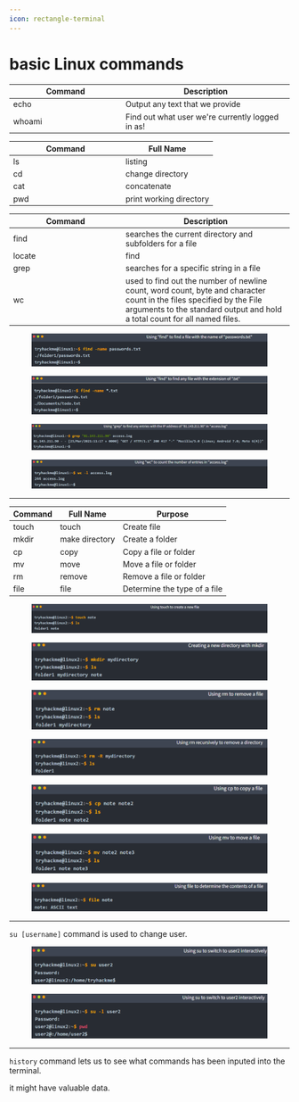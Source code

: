 ```yaml
---
icon: rectangle-terminal
---
```


# basic Linux commands

<table><thead><tr><th width="188">Command</th><th>Description</th></tr></thead><tbody><tr><td>echo</td><td>Output any text that we provide<br></td></tr><tr><td>whoami</td><td>Find out what user we're currently logged in as!</td></tr></tbody></table>

<table><thead><tr><th width="188">Command</th><th>Full Name</th></tr></thead><tbody><tr><td>ls</td><td>listing</td></tr><tr><td>cd</td><td>change directory</td></tr><tr><td>cat</td><td>concatenate</td></tr><tr><td>pwd</td><td>print working directory</td></tr></tbody></table>

<table><thead><tr><th width="188">Command</th><th>Description</th></tr></thead><tbody><tr><td>find</td><td>searches the current directory and subfolders for a file</td></tr><tr><td>locate</td><td>find</td></tr><tr><td>grep</td><td>searches for a specific string in a file</td></tr><tr><td>wc</td><td>used to find out the number of newline count, word count, byte and character count in the files specified by the File arguments to the standard output and hold a total count for all named files.</td></tr></tbody></table>

<figure><img src="../.gitbook/assets/image (21).png" alt=""><figcaption></figcaption></figure>

<figure><img src="../.gitbook/assets/image (23).png" alt=""><figcaption></figcaption></figure>

<figure><img src="../.gitbook/assets/image (24).png" alt=""><figcaption></figcaption></figure>

<figure><img src="../.gitbook/assets/image (25).png" alt=""><figcaption></figcaption></figure>

***

| Command | Full Name      | Purpose                      |
| ------- | -------------- | ---------------------------- |
| touch   | touch          | Create file                  |
| mkdir   | make directory | Create a folder              |
| cp      | copy           | Copy a file or folder        |
| mv      | move           | Move a file or folder        |
| rm      | remove         | Remove a file or folder      |
| file    | file           | Determine the type of a file |

<figure><img src="../.gitbook/assets/image (26).png" alt=""><figcaption></figcaption></figure>

<figure><img src="../.gitbook/assets/image (27).png" alt=""><figcaption></figcaption></figure>

<figure><img src="../.gitbook/assets/image (28).png" alt=""><figcaption></figcaption></figure>

<figure><img src="../.gitbook/assets/image (29).png" alt=""><figcaption></figcaption></figure>

<figure><img src="../.gitbook/assets/image (30).png" alt=""><figcaption></figcaption></figure>

<figure><img src="../.gitbook/assets/image (31).png" alt=""><figcaption></figcaption></figure>

<figure><img src="../.gitbook/assets/image (32).png" alt=""><figcaption></figcaption></figure>

***

`su [username]` command is used to change user.

<figure><img src="../.gitbook/assets/image (33).png" alt=""><figcaption></figcaption></figure>

<figure><img src="../.gitbook/assets/image (34).png" alt=""><figcaption></figcaption></figure>

***

`history` command lets us to see what commands has been inputed into the terminal.

it might have valuable data.

